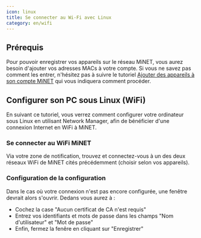 ```yaml
---
icon: linux
title: Se connecter au Wi-Fi avec Linux
category: en/wifi
---
```


## Prérequis

Pour pouvoir enregistrer vos appareils sur le réseau MiNET, vous aurez besoin d'ajouter vos adresses MACs à votre compte. Si vous ne savez pas comment les entrer, n'hésitez pas à suivre le tutoriel [Ajouter des appareils à son compte MiNET](/tutoriels/ajouter-des-appareils) qui vous indiquera comment procéder.

## Configurer son PC sous Linux (WiFi)

En suivant ce tutoriel, vous verrez comment configurer votre ordinateur sous Linux en utilisant Network Manager, afin de bénéficier d'une connexion Internet en WiFi à MiNET.

### Se connecter au WiFi MiNET

Via votre zone de notification, trouvez et connectez-vous à un des deux réseaux WiFi de MiNET cités précédemment (choisir selon vos appareils).

### Configuration de la configuration

Dans le cas où votre connexion n'est pas encore configurée, une fenêtre devrait alors s'ouvrir. Dedans vous aurez à :

- Cochez la case "Aucun certificat de CA n'est requis"
- Entrez vos identifiants et mots de passe dans les champs "Nom d'utilisateur" et "Mot de passe"
- Enfin, fermez la fenêre en cliquant sur "Enregistrer"
